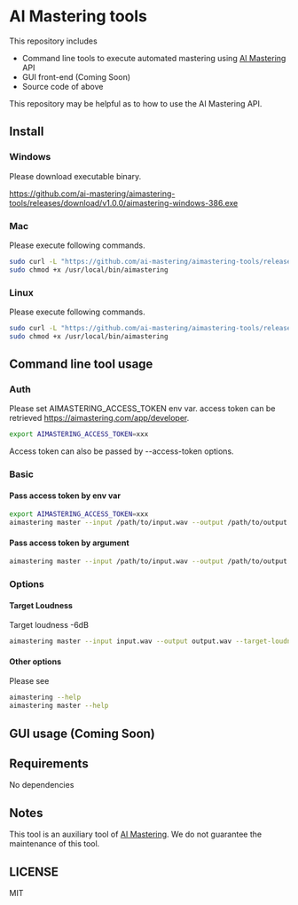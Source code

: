 # AI Mastering tools

This repository includes

- Command line tools to execute automated mastering using [AI Mastering](https://aimastering.com) API
- GUI front-end (Coming Soon)
- Source code of above

This repository may be helpful as to how to use the AI Mastering API.

## Install

### Windows

Please download executable binary.

https://github.com/ai-mastering/aimastering-tools/releases/download/v1.0.0/aimastering-windows-386.exe

### Mac

Please execute following commands.

```bash
sudo curl -L "https://github.com/ai-mastering/aimastering-tools/releases/download/v1.0.0/aimastering-darwin-386" -o /usr/local/bin/aimastering
sudo chmod +x /usr/local/bin/aimastering
```

### Linux

Please execute following commands.

```bash
sudo curl -L "https://github.com/ai-mastering/aimastering-tools/releases/download/v1.0.0/aimastering-linux-386" -o /usr/local/bin/aimastering
sudo chmod +x /usr/local/bin/aimastering
```

## Command line tool usage

### Auth

Please set AIMASTERING_ACCESS_TOKEN env var.
access token can be retrieved https://aimastering.com/app/developer.

```bash
export AIMASTERING_ACCESS_TOKEN=xxx
```

Access token can also be passed by --access-token options.

### Basic

#### Pass access token by env var

```bash
export AIMASTERING_ACCESS_TOKEN=xxx
aimastering master --input /path/to/input.wav --output /path/to/output.wav
```

#### Pass access token by argument

```bash
aimastering master --input /path/to/input.wav --output /path/to/output.wav --access-token=xxx
```

### Options

#### Target Loudness

Target loudness -6dB

```bash
aimastering master --input input.wav --output output.wav --target-loudness -6
```

#### Other options

Please see

```bash
aimastering --help
aimastering master --help
```

## GUI usage (Coming Soon)


## Requirements

No dependencies

## Notes

This tool is an auxiliary tool of [AI Mastering](https://aimastering.com).
We do not guarantee the maintenance of this tool.

## LICENSE

MIT
